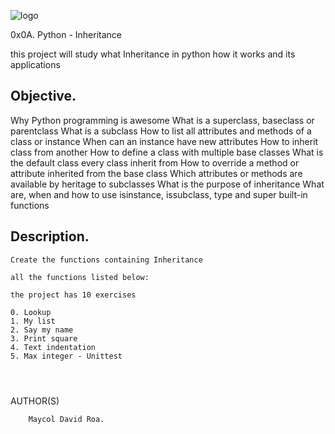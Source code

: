 ![logo](https://user-images.githubusercontent.com/85509333/140988843-905a68d8-cd62-4db6-ba4c-d41d863c5dc9.jpg)

0x0A. Python - Inheritance

this project will study what Inheritance in python ​how it works and its applications 

## Objective. ##

Why Python programming is awesome
What is a superclass, baseclass or parentclass
What is a subclass
How to list all attributes and methods of a class or instance
When can an instance have new attributes
How to inherit class from another
How to define a class with multiple base classes
What is the default class every class inherit from
How to override a method or attribute inherited from the base class
Which attributes or methods are available by heritage to subclasses
What is the purpose of inheritance
What are, when and how to use isinstance, issubclass, type and super built-in functions

## Description. ##


```
Create the functions containing Inheritance

all the functions listed below: 

the project has 10 exercises

0. Lookup
1. My list
2. Say my name
3. Print square
4. Text indentation
5. Max integer - Unittest



```

```
```
 AUTHOR(S)
        
        Maycol David Roa.
```
